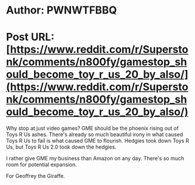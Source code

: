 # Author: PWNWTFBBQ
# Post URL: [https://www.reddit.com/r/Superstonk/comments/n800fy/gamestop_should_become_toy_r_us_20_by_also/](https://www.reddit.com/r/Superstonk/comments/n800fy/gamestop_should_become_toy_r_us_20_by_also/)


Why stop at just video games? GME should be the phoenix rising out of Toys R Us ashes. There's already so much beautiful irony in what caused Toys R Us to fail is what caused GME to flourish. Hedgies took down Toys R Us, but Toys R Us 2.0 took down the hedgies.

I rather give GME my business than Amazon on any day. There's so much room for potential expansion. 

For Geoffrey the Giraffe.